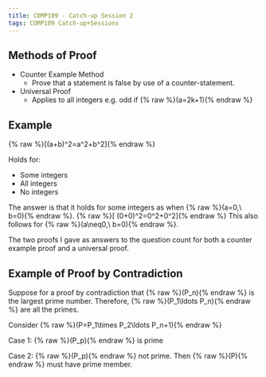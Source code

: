 ```yaml
---
title: COMP109 - Catch-up Session 2
tags: COMP109 Catch-up+Sessions
---
```

## Methods of Proof
* Counter Example Method
	* Prove that a statement is false by use of a counter-statement.
* Universal Proof
	* Applies to all integers e.g. odd if {% raw %}\(a=2k+1\){% endraw %}
	
## Example
{% raw %}\[(a+b)^2=a^2+b^2\]{% endraw %}

Holds for:

* Some integers
* All integers
* No integers

The answer is that it holds for some integers as when {% raw %}\(a=0,\ b=0\){% endraw %}. {% raw %}\[ (0+0)^2=0^2+0^2\]{% endraw %} This also follows for {% raw %}\(a\neq0,\ b=0\){% endraw %}.

The two proofs I gave as answers to the question count for both a counter example proof and a universal proof.

## Example of Proof by Contradiction
Suppose for a proof by contradiction that {% raw %}\(P_n\){% endraw %} is the largest prime number. Therefore, {% raw %}\(P_1\ldots P_n\){% endraw %} are all the primes.

Consider {% raw %}\(P=P_1\times P_2\ldots P_n+1\){% endraw %}

Case 1: {% raw %}\(P_p\){% endraw %} is prime

Case 2: {% raw %}\(P_p\){% endraw %} not prime. Then {% raw %}\(P\){% endraw %} must have prime member.
